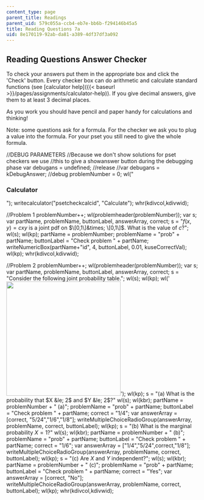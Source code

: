 ```yaml
---
content_type: page
parent_title: Readings
parent_uid: 579c055a-ccb4-eb7e-bb6b-f294146b45a5
title: Reading Questions 7a
uid: 8e170119-92ab-da81-a389-4df37df3a092
---
```


Reading Questions Answer Checker
--------------------------------

To check your answers put them in the appropriate box and click the 'Check' button. Every checker box can do arithmetic and calculate standard functions (see [calculator help]({{< baseurl >}}/pages/assignments/calculator-help)). If you give decimal answers, give them to at least 3 decimal places.

As you work you should have pencil and paper handy for calculations and thinking!

Note: some questions ask for a formula. For the checker we ask you to plug a value into the formula. For your pset you still need to give the whole formula.

//DEBUG PARAMETERS //Because we don't show solutions for pset checkers we use //this to give a showanswer button during the debugging phase var debugans = undefined; //release //var debugans = kDebugAnswer; //debug problemNumber = 0; wl("<h3>Calculator</h3>"); writecalculator("psetcheckcalcid", "Calculate"); whr(kdivcol,kdivwid);

//Problem 1 problemNumber++; wl(problemheader(problemNumber)); var s; var partName, problemName, buttonLabel, answerArray, correct; s = "$f(x,y) = cxy$ is a joint pdf on $\[0,1\]&times; \[0,1\]$. What is the value of $c$?"; wl(s); wl(kp); partName = problemNumber; problemName = "prob" + partName; buttonLabel = "Check problem " + partName; writeNumericBox(partName+"id", 4, buttonLabel, 0.01, kuseCorrectVal); wl(kp); whr(kdivcol,kdivwid);

//Problem 2 problemNumber++; wl(problemheader(problemNumber)); var s; var partName, problemName, buttonLabel, answerArray, correct; s = "Consider the following joint probability table."; wl(s); wl(kp); wl('<img src="/courses/mathematics/18-05-introduction-to-probability-and-statistics-spring-2014/readings/reading-questions-7a/figc7-15.png" width="300px">'); wl(kp); s = "(a) What is the probability that $X &le; 2$ and $Y &le; 2$?" wl(s); wl(kbr); partName = problemNumber + " (a)"; problemName = "prob" + partName; buttonLabel = "Check problem " + partName; correct = "1/4"; var answerArray = \[correct, "5/24","1/6","1/8"\]; writeMultipleChoiceRadioGroup(answerArray, problemName, correct, buttonLabel); wl(kp); s = "(b) What is the marginal probability $X = 1$?" wl(s); wl(kbr); partName = problemNumber + " (b)"; problemName = "prob" + partName; buttonLabel = "Check problem " + partName; correct = "1/6"; var answerArray = \["1/4","5/24",correct,"1/8"\]; writeMultipleChoiceRadioGroup(answerArray, problemName, correct, buttonLabel); wl(kp); s = "(c) Are $X$ and $Y$ independent?"; wl(s); wl(kbr); partName = problemNumber + " (c)"; problemName = "prob" + partName; buttonLabel = "Check problem " + partName; correct = "Yes"; var answerArray = \[correct, "No"\]; writeMultipleChoiceRadioGroup(answerArray, problemName, correct, buttonLabel); wl(kp); whr(kdivcol,kdivwid);